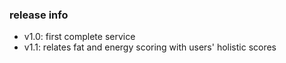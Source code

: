 

### release info

- v1.0: first complete service
- v1.1: relates fat and energy scoring with users' holistic scores